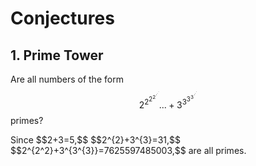 # Conjectures

## 1. Prime Tower
Are all numbers of the form 
$$2^{2^{2^{2^{{\cdot}^{{\cdot}^{\cdot}}}}}}...+3^{3^{3^{3^{{\cdot}^{{\cdot}^{\cdot}}}}}}$$ 
primes? 
<p/> 
Since 
$$2+3=5,$$ 
$$2^{2}+3^{3}=31,$$ 
$$2^{2^2}+3^{3^{3}}=7625597485003,$$
are all primes.


